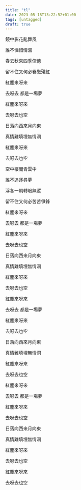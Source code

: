 ```yaml
---
title: "tl"
date: 2023-05-18T13:22:52+01:00
tags: [untagged]
draft: true
---
```




鏡中影花亂舞風

誰不憐惜情濃

春去秋來四季倥傯

留不住又何必眷戀殘紅

紅塵來呀來

去呀去 都是一場夢

紅塵來呀來

去呀去也空

日落向西來月向東

真情難填埋無情洞

紅塵來呀來

去呀去也空

空中樓閣青雲中

誰不追逐尋夢

浮各一朝轉眼無蹤

留不住又何必苦苦爭鋒

紅塵來呀來

去呀去 都是一場夢

紅塵來呀來

去呀去也空

日落向西來月向東

真情難填埋無情洞

紅塵來呀來

去呀去也空

紅塵來呀來

去呀去 都是一場夢

紅塵來呀來

去呀去也空

日落向西來月向東

真情難填埋無情洞

紅塵來呀來

去呀去也空

紅塵來呀來

去呀去 都是一場夢

紅塵來呀來

去呀去也空

日落向西來月向東

真情難填埋無情洞

紅塵來呀來

去呀去也空

紅塵來呀來

去呀去也空

